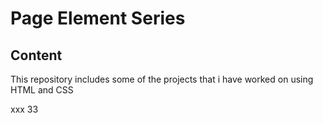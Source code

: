 # Page Element Series
## Content
This repository includes some of the projects that i have worked on using HTML and CSS

xxx
33
